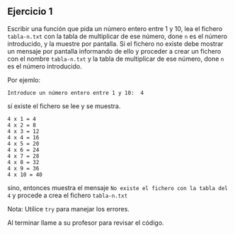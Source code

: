 ## Ejercicio 1

Escribir una función que pida un número entero entre 1 y 10, lea el fichero `tabla-n.txt` con la tabla de multiplicar de ese número, done `n` es el número introducido, y la muestre por pantalla. Si el fichero no existe debe mostrar un mensaje por pantalla informando de ello y proceder a crear un fichero con el nombre `tabla-n.txt` y la tabla de multiplicar de ese número, done `n` es el número introducido.

Por ejemlo: 

`Introduce un número entero entre 1 y 10:  4`

sí existe el fichero se lee y se muestra.

```
4 x 1 = 4
4 x 2 = 8
4 x 3 = 12
4 x 4 = 16
4 x 5 = 20
4 x 6 = 24
4 x 7 = 28
4 x 8 = 32
4 x 9 = 36
4 x 10 = 40
```
sino, entonces muestra el mensaje `No existe el fichero con la tabla del 4` y procede a crea el fichero `tabla-n.txt`

Nota: Utilice `try` para manejar los errores.

Al terminar llame a su profesor para revisar el código.